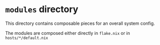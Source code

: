 # `modules` directory

This directory contains composable pieces for an overall system config.

The modules are composed either directly in `flake.nix` or in `hosts/*/default.nix`
